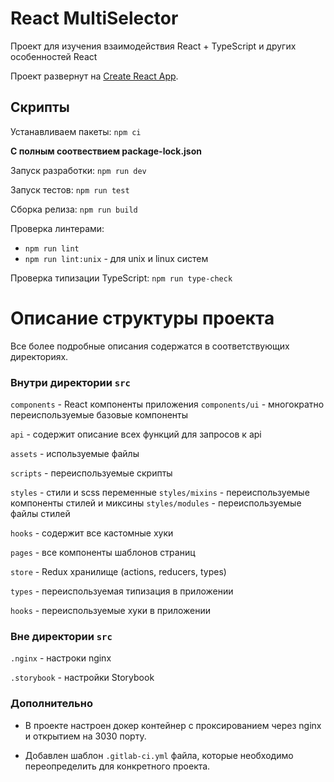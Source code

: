 # React MultiSelector

Проект для изучения взаимодействия React + TypeScript и других особенностей React

Проект развернут на [Create React App](https://github.com/facebook/create-react-app).

## Скрипты

Устанавливаем пакеты: `npm ci`

**С полным соотвествием package-lock.json**

Запуск разработки: `npm run dev`

Запуск тестов: `npm run test`

Сборка релиза: `npm run build`

Проверка линтерами:

- `npm run lint`
- `npm run lint:unix` - для unix и linux систем

Проверка типизации TypeScript: `npm run type-check`

# Описание структуры проекта

Все более подробные описания содержатся в соответствующих директориях.

### Внутри директории `src`

`components` - React компоненты приложения
`components/ui` - многократно переиспользуемые базовые компоненты

`api` - содержит описание всех функций для запросов к api

`assets` - используемые файлы

`scripts` - переиспользуемые скрипты

`styles` - стили и scss переменные
`styles/mixins` - переиспользуемые компоненты стилей и миксины
`styles/modules` - переиспользуемые файлы стилей

`hooks` - содержит все кастомные хуки

`pages` - все компоненты шаблонов страниц

`store` - Redux хранилище (actions, reducers, types)

`types` - переиспользуемая типизация в приложении

`hooks` - переиспользуемые хуки в приложении

### Вне директории `src`

`.nginx` - настроки nginx

`.storybook` - настройки Storybook

### Дополнительно

- В проекте настроен докер контейнер с проксированием через nginx и открытием на 3030 порту.

- Добавлен шаблон `.gitlab-ci.yml` файла, которые необходимо переопределить для конкретного проекта.
